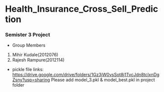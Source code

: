 # Health_Insurance_Cross_Sell_Prediction

### Semister 3 Project
- Group Members
 1. Mihir Kudale(2012076)
 2. Rajesh Rampure(2012114)



- pickle file links: https://drive.google.com/drive/folders/1Gz3jW0vsSot8j1TvcJdn8tclxnDgZsny?usp=sharing
Please add model_3.pkl & model_best.pkl in project folder



